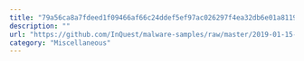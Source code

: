 ```yaml
---
title: "79a56ca8a7fdeed1f09466af66c24ddef5ef97ac026297f4ea32db6e01a81190.dll"
description: ""
url: "https://github.com/InQuest/malware-samples/raw/master/2019-01-15-Mal-Excel-Doc-Macrosheet/stage-6-dll/79a56ca8a7fdeed1f09466af66c24ddef5ef97ac026297f4ea32db6e01a81190"
category: "Miscellaneous"
---
```

